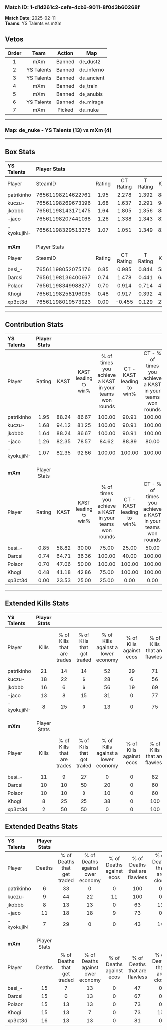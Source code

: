 ### Match ID: 1-d1d261c2-cefe-4cb6-9011-8f0d3b60268f  
**Match Date**: 2025-02-11  
**Teams**: YS Talents vs mXm  

## Vetos  

| Order | Team | Action | Map |
| :---: | :--: | :----: | --- |
| 1 | mXm | Banned | de_dust2 |
| 2 | YS Talents | Banned | de_inferno |
| 3 | YS Talents | Banned | de_ancient |
| 4 | mXm | Banned | de_train |
| 5 | mXm | Banned | de_anubis |
| 6 | YS Talents | Banned | de_mirage |
| 7 | mXm | Picked | de_nuke |

---  

### **Map**: de_nuke - YS Talents (13) vs mXm (4)  
---  

## Box Stats  

| **YS Talents** | Player Stats      |        |           |          |       |       |       |         |        |      |     |
| :- | :- | :-: | :-: | :-: | :-: | :-: | :-: | :-: | :-: | :-: | :-: |
| Player         | SteamID           | Rating | CT Rating | T Rating | KAST  |  ADR  | Kills | Assists | Deaths | K/D  | HS% |
| patrikinho     | 76561198214622761 |  1.95  |   2.278   |  1.392   | 88.24 | 108.9 |  21   |    3    |   6    | 3.50 | 38  |
| kuczu-         | 76561198269673196 |  1.68  |   1.637   |  2.291   | 94.12 | 88.9  |  18   |    2    |   9    | 2.00 | 44  |
| jkobbb         | 76561198143171475 |  1.64  |   1.805   |  1.356   | 88.24 | 105.6 |  16   |    6    |   8    | 2.00 | 37  |
| -jaco          | 76561198207441068 |  1.26  |   1.338   |  1.343   | 82.35 | 83.5  |  13   |    3    |   11   | 1.18 | 46  |
| -kyokujiN-     | 76561198329513375 |  1.07  |   1.051   |  1.349   | 82.35 | 59.6  |   8   |    5    |   7    | 1.14 | 62  |
|                |                   |        |           |          |       |       |       |         |        |      |     |
|                |                   |        |           |          |       |       |       |         |        |      |     |
|                |                   |        |           |          |       |       |       |         |        |      |     |
| **mXm**        | Player Stats      |        |           |          |       |       |       |         |        |      |     |
| Player         | SteamID           | Rating | CT Rating | T Rating | KAST  |  ADR  | Kills | Assists | Deaths | K/D  | HS% |
| besi_-         | 76561198052075176 |  0.85  |   0.985   |  0.844   | 58.82 | 77.2  |  11   |    4    |   15   | 0.73 | 63  |
| Darcsi         | 76561198136400667 |  0.74  |   1.478   |  0.441   | 64.71 | 49.8  |  10   |    2    |   15   | 0.67 | 50  |
| Polaor         | 76561198349988277 |  0.70  |   0.914   |  0.714   | 47.06 | 75.9  |  10   |    2    |   15   | 0.67 | 70  |
| Khogi          | 76561198258196035 |  0.48  |   0.917   |  0.392   | 41.18 | 56.0  |   8   |    1    |   15   | 0.53 | 87  |
| xp3ct3d        | 76561198019573923 |  0.00  |  -0.455   |  0.129   | 23.53 | 16.1  |   2   |    1    |   16   | 0.13 | 50  |
---  

## Contribution Stats  

| **YS Talents** | Player Stats |       |                      |                                                        |                           |                                                             |                          |                                                            |
| :- | :-: | :-: | :-: | :-: | :-: | :-: | :-: | :-: |
| Player         |    Rating    | KAST  | KAST leading to win% | % of times you achieve a KAST in your teams won rounds | CT - KAST leading to win% | CT - % of times you achieve a KAST in your teams won rounds | T - KAST leading to win% | T - % of times you achieve a KAST in your teams won rounds |
| patrikinho     |     1.95     | 88.24 |        86.67         |                         100.00                         |           90.91           |                           100.00                            |          75.00           |                           100.00                           |
| kuczu-         |     1.68     | 94.12 |        81.25         |                         100.00                         |           90.91           |                           100.00                            |          60.00           |                           100.00                           |
| jkobbb         |     1.64     | 88.24 |        86.67         |                         100.00                         |           90.91           |                           100.00                            |          75.00           |                           100.00                           |
| -jaco          |     1.26     | 82.35 |        78.57         |                         84.62                          |           88.89           |                            80.00                            |          60.00           |                           100.00                           |
| -kyokujiN-     |     1.07     | 82.35 |        92.86         |                         100.00                         |          100.00           |                           100.00                            |          75.00           |                           100.00                           |
|                |              |       |                      |                                                        |                           |                                                             |                          |                                                            |
|                |              |       |                      |                                                        |                           |                                                             |                          |                                                            |
|                |              |       |                      |                                                        |                           |                                                             |                          |                                                            |
| **mXm**        | Player Stats |       |                      |                                                        |                           |                                                             |                          |                                                            |
| Player         |    Rating    | KAST  | KAST leading to win% | % of times you achieve a KAST in your teams won rounds | CT - KAST leading to win% | CT - % of times you achieve a KAST in your teams won rounds | T - KAST leading to win% | T - % of times you achieve a KAST in your teams won rounds |
| besi_-         |     0.85     | 58.82 |        30.00         |                         75.00                          |           25.00           |                            50.00                            |          33.33           |                           100.00                           |
| Darcsi         |     0.74     | 64.71 |        36.36         |                         100.00                         |           40.00           |                           100.00                            |          33.33           |                           100.00                           |
| Polaor         |     0.70     | 47.06 |        50.00         |                         100.00                         |          100.00           |                           100.00                            |          33.33           |                           100.00                           |
| Khogi          |     0.48     | 41.18 |        42.86         |                         75.00                          |          100.00           |                           100.00                            |          20.00           |                           50.00                            |
| xp3ct3d        |     0.00     | 23.53 |        25.00         |                         25.00                          |           0.00            |                            0.00                             |          25.00           |                           50.00                            |
---  

## Extended Kills Stats  

| **YS Talents** | Player Stats |                            |                            |                                    |                         |                              |                                 |                                       |                    |           |
| :- | :-: | :-: | :-: | :-: | :-: | :-: | :-: | :-: | :-: | :-: |
| Player         |    Kills     | % of Kills that are trades | % of Kills that got traded | % of Kills against a lower economy | % of Kills against ecos | % of Kills that are flawless | % of Kills that are close duels | % of Kills that are assisted by flash | Pistol Round Kills | AWP Kills |
| patrikinho     |      21      |             14             |             14             |                 52                 |           29            |              71              |                5                |                   5                   |         1          |     2     |
| kuczu-         |      18      |             22             |             6              |                 28                 |            6            |              56              |                6                |                   0                   |         0          |     3     |
| jkobbb         |      16      |             6              |             6              |                 56                 |           19            |              69              |                0                |                   0                   |         5          |     1     |
| -jaco          |      13      |             8              |             15             |                 31                 |            0            |              77              |                0                |                   0                   |         0          |     2     |
| -kyokujiN-     |      8       |             25             |             0              |                 13                 |            0            |              75              |                0                |                   0                   |         0          |     2     |
|                |              |                            |                            |                                    |                         |                              |                                 |                                       |                    |           |
|                |              |                            |                            |                                    |                         |                              |                                 |                                       |                    |           |
|                |              |                            |                            |                                    |                         |                              |                                 |                                       |                    |           |
| **mXm**        | Player Stats |                            |                            |                                    |                         |                              |                                 |                                       |                    |           |
| Player         |    Kills     | % of Kills that are trades | % of Kills that got traded | % of Kills against a lower economy | % of Kills against ecos | % of Kills that are flawless | % of Kills that are close duels | % of Kills that are assisted by flash | Pistol Round Kills | AWP Kills |
| besi_-         |      11      |             9              |             27             |                 0                  |            0            |              82              |                9                |                   0                   |         0          |     3     |
| Darcsi         |      10      |             10             |             50             |                 20                 |            0            |              60              |               10                |                   0                   |         1          |     2     |
| Polaor         |      10      |             10             |             0              |                 10                 |            0            |              60              |                0                |                  10                   |         0          |     0     |
| Khogi          |      8       |             25             |             25             |                 38                 |            0            |             100              |                0                |                   0                   |         0          |     1     |
| xp3ct3d        |      2       |             50             |             50             |                 0                  |            0            |             100              |                0                |                   0                   |         0          |     0     |
## Extended Deaths Stats  

| **YS Talents** | Player Stats |                             |                                   |                          |                               |                            |                           |               |
| :- | :-: | :-: | :-: | :-: | :-: | :-: | :-: | :-: |
| Player         |    Deaths    | % of Deaths that get traded | % of Deaths against lower economy | % of Deaths against ecos | % of Deaths that are flawless | % of Deaths that are close | % of Deaths while blinded | Deaths to AWP |
| patrikinho     |      6       |             33              |                 0                 |            0             |              100              |             0              |             0             |       0       |
| kuczu-         |      9       |             44              |                22                 |            11            |              100              |             0              |             0             |       0       |
| jkobbb         |      8       |             13              |                13                 |            0             |              63               |             13             |             0             |       1       |
| -jaco          |      11      |             18              |                18                 |            9             |              73               |             0              |             9             |       0       |
| -kyokujiN-     |      7       |             29              |                 0                 |            0             |              43               |             14             |             0             |       0       |
|                |              |                             |                                   |                          |                               |                            |                           |               |
|                |              |                             |                                   |                          |                               |                            |                           |               |
|                |              |                             |                                   |                          |                               |                            |                           |               |
| **mXm**        | Player Stats |                             |                                   |                          |                               |                            |                           |               |
| Player         |    Deaths    | % of Deaths that get traded | % of Deaths against lower economy | % of Deaths against ecos | % of Deaths that are flawless | % of Deaths that are close | % of Deaths while blinded | Deaths to AWP |
| besi_-         |      15      |              7              |                13                 |            0             |              47               |             0              |             0             |       1       |
| Darcsi         |      15      |              0              |                13                 |            0             |              67               |             0              |             0             |       2       |
| Polaor         |      15      |             13              |                13                 |            0             |              73               |             0              |             0             |       1       |
| Khogi          |      15      |             13              |                 7                 |            0             |              73               |             13             |             7             |       0       |
| xp3ct3d        |      16      |             13              |                13                 |            0             |              81               |             0              |             0             |       2       |
